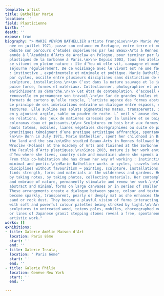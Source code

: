 ```yaml
---
template: artist
title: Bathelier Marie
location: ''
field: Plasticienne
birth: ''
death: ''
expose: true
biography: "> MARIE VEYRON BATHELLIER artiste française\n>\n> Marie Veyron Bathellier,
  née en juillet 1971, passe son enfance en Bretagne, entre terre et mer.\n\n> Elle
  débute son parcours d’études supérieures par les Beaux-Arts à Rennes, suivi d’une
  année à l’Académie d’Arts de Wroclaw en Pologne, pour terminer par la Faculté d’Arts
  plastiques de la Sorbonne à Paris.\n>\n> Depuis 2003, tous les ateliers de l’artiste
  se situent en pleine nature : île d’Yeu où elle vit, campagne et montagne où elle
  séjourne régulièrement. De ce voisinage avec le vivant est né une façon de travailler
  : instinctive , expérimentale et minimale et poétique. Marie Bathellier travaille
  par cycles, oscille entre plusieurs disciplines sans distinction de valeur peinture,
  sculpture, installations.\n>\n> C’est dans la nature sauvage et le jardin que l’artiste
  puise force, formes et matériaux. Collectionner, photographier et prendre des notes
  enrichissent sa démarche.\n\n> Cet état de contemplation, d’accueil et de déclics
  renouvelle en permanence son travail.\n>\n> Sur de grandes toiles et séries de petits
  formats de cartons qu’elle recycle, l’artiste agence des formes abstraites et minimales.
  Le principe de ces imbrications entraîne un dialogue entre espaces, couleurs et
  textures. Elle sublime ses aplats pigmentaires mates, transparents, irisés ou pailletés
  en y ajoutant argile, sable ou poudre de roche. L’ oeil s’ amuse des formes entrant
  en relations, des jeux de matières caressés par la lumière et se baigne dans des
  coloramas doux et puissants.\n\n> Sculptures en bois brut aux formes architecturées,
  hauts totems, mobiles, lianes végétales chorégraphiées ou suite de pas japonais
  granitiques témoignent d’une pratique artistique affranchie, spontanée et sensorielle.\n\n>
  \n>\n> Born in July 1971, Marie Bathellier, spent her childhood in Brittany between
  the land and the sea.\n\nShe studied Beaux-Arts in Rennes followed by one year in
  Wroclaw (Poland) at the Academy of Arts and finished at the Sorbonne (Paris) in
  the Faculté d’Arts plastiques;\n\nSince 2003, nature is her work environment – Ile
  d’Yeu where she lives, country side and mountains where she spends a lot of time.
  From this co-habitation she has drawn her way of working : instinctive, experimental,
  minimal and poetic.\n\nMarie Bathellier works in cycles, travels between several
  disciplines without favouritism – painting, sculpture, installations.\n\nThe artist
  finds strength, forms and materials in the wilderness and gardens. Her work is fed
  by taking notes, by taking photos, collecting materials. Her contemplative approach
  and embrace of nature, permanently stimulate and renew her work.\n\nThe artist arranges
  abstract and minimal forms on large canvases or in series of smaller recycled cardboards.
  These arrangements create a dialogue between space, colour and texture. The surfaces
  become sparkly, transparent, pearly or deeply mat as she enhances them using clay,
  sand or rock dust. They become a playful vision of forms interacting, of textures
  with soft and powerful colour palettes being stroked by light.\n\nArchitectural
  sculptures in untreated wood, totems poles, mobiles, choreographed vegetal creepers
  or lines of Japanese granit stepping stones reveal a free, spontaneous and sensual
  artistic work."
works: []
exhibitions:
- title: Galerie Amélie Maison d'Art
  location: Paris 8ème
  start: ''
  end: ''
- title: Galerie Insula,
  location: " Paris 6ème"
  start: ''
  end: ''
- title: Galerie Philia
  location: Genève New York
  start: ''
  end: ''

---
```


